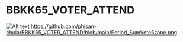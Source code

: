 # BBKK65_VOTER_ATTEND

![Alt text](blob/main/Period_SumVote5zone.png?raw=true "BKK Election 2565 Voter Attended")
https://github.com/phisan-chula/BBKK65_VOTER_ATTEND/blob/main/Period_SumVote5zone.png
